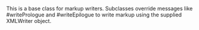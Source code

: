 This is a base class for markup writers. Subclasses override messages like #writePrologue and #writeEpilogue to write markup using the supplied XMLWriter object.